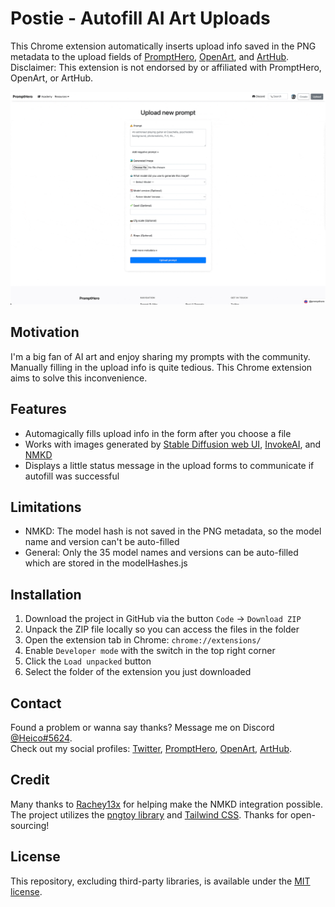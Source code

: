 # Postie - Autofill AI Art Uploads

This Chrome extension automatically inserts upload info saved in the PNG metadata to the upload fields of [PromptHero](https://prompthero.com/prompt/upload), [OpenArt](https://openart.ai/post), and [ArtHub](https://arthub.ai/upload).\
Disclaimer: This extension is not endorsed by or affiliated with PromptHero, OpenArt, or ArtHub.

![Screencast](/images/screencast-readme.gif)

## Motivation

I'm a big fan of AI art and enjoy sharing my prompts with the community. Manually filling in the upload info is quite tedious. This Chrome extension aims to solve this inconvenience.

## Features

-   Automagically fills upload info in the form after you choose a file
-   Works with images generated by [Stable Diffusion web UI](https://github.com/AUTOMATIC1111/stable-diffusion-webui), [InvokeAI](https://github.com/invoke-ai/InvokeAI), and [NMKD](https://nmkd.itch.io/t2i-gui)
-   Displays a little status message in the upload forms to communicate if autofill was successful

## Limitations

-   NMKD: The model hash is not saved in the PNG metadata, so the model name and version can't be auto-filled
-   General: Only the 35 model names and versions can be auto-filled which are stored in the modelHashes.js

## Installation

1. Download the project in GitHub via the button `Code` → `Download ZIP`
2. Unpack the ZIP file locally so you can access the files in the folder
3. Open the extension tab in Chrome: `chrome://extensions/`
4. Enable `Developer mode` with the switch in the top right corner
5. Click the `Load unpacked` button
6. Select the folder of the extension you just downloaded

## Contact

Found a problem or wanna say thanks? Message me on Discord [@Heico#5624](https://discordapp.com/users/Heico#5624).\
Check out my social profiles: [Twitter](https://twitter.com/H31CO), [PromptHero](https://prompthero.com/Heico), [OpenArt](https://openart.ai/@heico), [ArtHub](https://arthub.ai/user/Heico).

## Credit

Many thanks to [Rachey13x](https://twitter.com/Rachey13x) for helping make the NMKD integration possible.\
The project utilizes the [pngtoy library](https://github.com/xgds/pngtoy) and [Tailwind CSS](https://github.com/tailwindlabs/tailwindcss). Thanks for open-sourcing!

## License

This repository, excluding third-party libraries, is available under the [MIT license](https://opensource.org/licenses/MIT).
